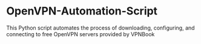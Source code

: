 # OpenVPN-Automation-Script
This Python script automates the process of downloading, configuring, and connecting to free OpenVPN servers provided by VPNBook

